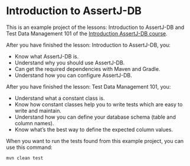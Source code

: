 # Introduction to AssertJ-DB

This is an example project of the lessons: Introduction to AssertJ-DB and Test Data Management 101 of 
the [Introduction AssertJ-DB course](). 

After you have finished the lesson: Introduction to AssertJ-DB, you:

* Know what AssertJ-DB is.
* Understand why you should use AssertJ-DB.
* Can get the required dependencies with Maven and Gradle.
* Understand how you can configure AssertJ-DB.

After you have finished the lesson: Test Data Management 101, you:

* Understand what a constant class is.
* Know how constant classes help you to write tests which are easy to write and maintain.
* Understand how you can define your database schema (table and column names).
* Know what’s the best way to define the expected column values.

When you want to run the tests found from this example project, you can use this command:

    mvn clean test